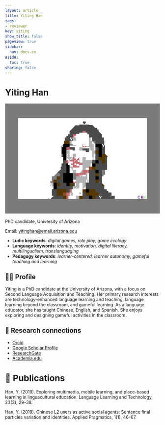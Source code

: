 ```yaml
---
layout: article
title: Yiting Han
tags:
- reviewer
key: yiting
show_title: false
pageview: true
sidebar:
  nav: docs-en
aside:
  toc: true
sharing: false
---
```


# Yiting Han

<div class="card">
  <div class="card__image">
    <img class="image" src="/assets/images/yiting.png"/>
    <div class="overlay overlay--bottom">
      <p>PhD candidate, University of Arizona</p>
    </div>
  </div>
</div>

Email: [yitinghan@email.arizona.edu](mailto:yitinghan@email.arizona.edu)

- **Ludic keywords**: *digital games, role play, game ecology*
- **Language keywords**: *identity, motivation, digital literacy, multilingualism, translanguaging*
- **Pedagogy keywords**: *learner-centered, learner autonomy, gameful teaching and learning*

<!--more-->

## 👨‍🏫 Profile

Yiting is a PhD candidate at the University of Arizona, with a focus on Second Language Acquisition and Teaching. Her primary research interests are technology-enhanced language learning and teaching, language learning beyond the classroom, and gameful learning. As a language educator, she has taught Chinese, English, and Spanish. She enjoys exploring and designing gameful activities in the classroom.

## 🧪 Research connections

- [Orcid](https://orcid.org/0000-0003-0517-2381)
- [Google Scholar Profile](https://scholar.google.com/citations?user=33RFwjsAAAAJ&hl=en)
- [ResearchGate](https://www.researchgate.net/profile/Yiting_Han)
- [Academia.edu](https://arizona.academia.edu/YITINGHAN)


# 📰 Publications

Han, Y. (2019). Exploring multimedia, mobile learning, and place-based learning in linguacultural education. Language Learning and Technology, 23(3), 29–38.

Han, Y. (2019). Chinese L2 users as active social agents: Sentence final particles variation and identities. Applied Pragmatics, 1(1), 46–67.